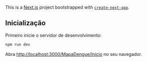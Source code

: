 This is a [Next.js](https://nextjs.org) project bootstrapped with [`create-next-app`](https://nextjs.org/docs/app/api-reference/cli/create-next-app).

## Inicialização

Primeiro inicie o servidor de desenvolvimento:

```bash
npm run dev
```

Abra [http://localhost:3000/MapaDengue/Inicio](http://localhost:3000/MapaDengue/Inicio) no seu navegador.
